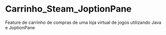 # Carrinho_Steam_JoptionPane
Feature de carrinho de compras de uma loja virtual de jogos utilizando Java e JoptionPane
